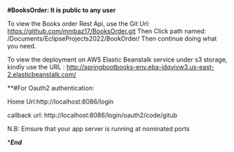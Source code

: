 **#BooksOrder:  It is public to any user**

To view the Books order Rest Api, use the Git Url: https://github.com/mmbaz17/BooksOrder.git
Then Click path named: /Documents/EclipseProjects2022/BookOrder/
Then continue doing what you need.

To view the deployment on AWS Elastic Beanstalk service under s3 storage, kindly use the URL :   http://springbootbooks-env.eba-idqvivw3.us-east-2.elasticbeanstalk.com/

**#For Oauth2 authentication:

Home Url:http://localhost:8086/login

callback url: http://localhost:8086/login/oauth2/code/gitub

N.B: Emsure that your app server is running at nominated ports

****End***
